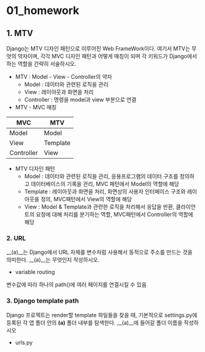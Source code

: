 # 01_homework

## 1. MTV

Django는 MTV 디자인 패턴으로 이루어진 Web FrameWork이다. 여기서 MTV는 무엇의 약자이며, 각각 MVC 디자인 패턴과 어떻게 매칭이 되며 각 키워드가 Django에서 하는 역할을 간략히 서술하시오.

- MTV : Model  - View - Controller의 약자
  - Model : 데이터와 관련된 로직을 관리
  - View : 레이아웃과 화면을 처리
  - Controller : 명령을 model과 view 부분으로 연결
- MTV - MVC 매칭

| MVC        | MTV      |
| ---------- | -------- |
| Model      | Model    |
| View       | Template |
| Controller | View     |

- MTV 디자인 패턴
  - Model : 데이터와 관련된 로직을 관리, 응용프로그램의 데이터 구조를 정의하고 데이터베이스의 기록을 관리, MVC 패턴에서 Model의 역할에 해당
  - Template : 레이아웃과 화면을 처리, 화면상의 사용자 인터페이스 구조와 레이아웃을 정의, MVC패턴에서 View의 역할에 해당
  - View : Model & Template과 관련한 로직을 처리해서 응답을 반환, 클라이언트의 요청에 대해 처리를 분기하는 역할, MVC패턴에서 Controller의 역할에 해당

### 2. URL

__(a)__는 Django에서 URL 자체를 변수처럼 사용해서 동적으로 주소를 만드는 것을
의미한다. __(a)__는 무엇인지 작성하시오.

- variable routing

변수값에 따라 하나의 path()에 여러 페이지를 연결시킬 수 있음

### 3. Django template path

Django 프로젝트는 render할 template 파일들을 찾을 때, 기본적으로 settings.py에
등록된 각 앱 폴더 안의 **(a)** 폴더 내부를 탐색한다.
__(a)__에 들어갈 폴더 이름을 작성하시오

- urls.py